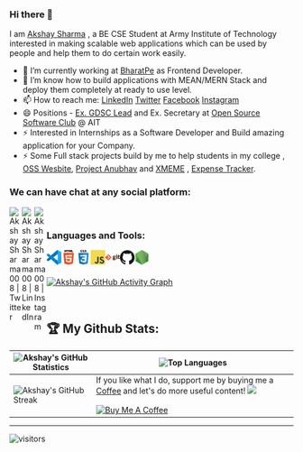 ### Hi there 👋
I am [Akshay Sharma](https://portfolio.akshaysharma.co.in/) , a BE CSE Student at Army Institute of Technology interested in making scalable web applications which can be used by people and help them to do certain work easily.

- 🔭 I’m currently working at [BharatPe](https://github.com/bharatpe) as Frontend Developer.
- 🌱 I’m know how to build applications with MEAN/MERN Stack and deploy them completely at ready to use level.
- 📫 How to reach me: 
    [LinkedIn](https://www.linkedin.com/in/akshaysharma008/)
    [Twitter](https://twitter.com/akshay8844) 
    [Facebook](https://www.facebook.com/sharma.akshay.me)
    [Instagram](https://www.instagram.com/me.akshay.sharma/)
- 😄 Positions - [Ex. GDSC Lead](https://dsc.community.dev/army-institute-of-technology/) and Ex. Secretary at [Open Source Software Club](https://github.com/orgs/aitoss/dashboard) @ AIT
- ⚡ Interested in Internships as a Software Developer and Build amazing application for your Company.
- ⚡ Some Full stack projects build by me to help students in my college , [OSS Wesbite](https://aitoss.club),  [Project Anubhav](https://anubhav.aitoss.club) and [XMEME](https://stupefied-hypatia-a8fb74.netlify.app/) , [Expense Tracker](https://bright-xpensr.netlify.app/). 


### We can have chat at any social platform:


[<img align="left" alt="AkshaySharma008 | Twitter" width="22px" src="https://cdn.jsdelivr.net/npm/simple-icons@v3/icons/twitter.svg" />][twitter]
[<img align="left" alt="AkshaySharma008 | LinkedIn" width="22px" src="https://cdn.jsdelivr.net/npm/simple-icons@v3/icons/linkedin.svg" />][linkedin]
[<img align="left" alt="AkshaySharma008 | Instagram" width="22px" src="https://cdn.jsdelivr.net/npm/simple-icons@v3/icons/instagram.svg" />][instagram]

<br />


### Languages and Tools:

<img align="left" alt="Visual Studio Code" width="26px" src="https://raw.githubusercontent.com/github/explore/80688e429a7d4ef2fca1e82350fe8e3517d3494d/topics/visual-studio-code/visual-studio-code.png" />
<img align="left" alt="HTML5" width="26px" src="https://raw.githubusercontent.com/github/explore/80688e429a7d4ef2fca1e82350fe8e3517d3494d/topics/html/html.png" />
<img align="left" alt="CSS3" width="26px" src="https://raw.githubusercontent.com/github/explore/80688e429a7d4ef2fca1e82350fe8e3517d3494d/topics/css/css.png" />
<img align="left" alt="JavaScript" width="26px" src="https://raw.githubusercontent.com/github/explore/80688e429a7d4ef2fca1e82350fe8e3517d3494d/topics/javascript/javascript.png" />
<img align="left" alt="Git" width="26px" src="https://raw.githubusercontent.com/github/explore/80688e429a7d4ef2fca1e82350fe8e3517d3494d/topics/git/git.png" />
<img align="left" alt="GitHub" width="26px" src="https://raw.githubusercontent.com/github/explore/78df643247d429f6cc873026c0622819ad797942/topics/github/github.png" />
<img align="left" alt="Node.js" width="26px" src="https://raw.githubusercontent.com/github/explore/80688e429a7d4ef2fca1e82350fe8e3517d3494d/topics/nodejs/nodejs.png" />

<br />
<br />

[![Akshay's GitHub Activity Graph](https://activity-graph.herokuapp.com/graph?username=AkshaySharma008&theme=xcode)](https://git.io/AkshaySharma008)

<br />

## :trophy: My Github Stats:

<!-- <div>
<a href="https://readme-stats-cfgj2cxdy.vercel.app/api?username=AkshaySharma008&count_private=true&show_icons=true&theme=tokyonight">
  <img  align="left" src="https://readme-stats-cfgj2cxdy.vercel.app/api?username=AkshaySharma008&count_private=true&show_icons=true&theme=tokyonight" />
</a>
<a href="https://readme-stats-cfgj2cxdy.vercel.app/api/top-langs/?username=AkshaySharma008&hide=php&theme=tokyonight">
  <img align="left" src="https://readme-stats-cfgj2cxdy.vercel.app/api/top-langs/?username=AkshaySharma008&hide=php&theme=tokyonight" />
</a>
</div> -->

| ![Akshay's GitHub Statistics](https://github-readme-stats.vercel.app/api?username=AkshaySharma008&show_icons=true) | ![Top Languages](https://github-readme-stats.vercel.app/api/top-langs/?username=AkshaySharma008) |
| --- | --- |
| ![Akshay's GitHub Streak](https://github-readme-streak-stats.herokuapp.com/?user=AkshaySharma008) | If you like what I do, support me by buying me a [Coffee](https://www.buymeacoffee.com/AkshaySharma008) and let's do more useful content! <img src="https://i.imgur.com/T31KN5a.png" height="24" /><br /><br /> <a href="https://www.buymeacoffee.com/AkshaySharma008" target="_blank"><img src="https://cdn.buymeacoffee.com/buttons/v2/default-white.png" alt="Buy Me A Coffee" width="120" /></a> |

---
![visitors](https://visitor-badge.laobi.icu/badge?page_id=AkshaySharma008.AkshaySharma008)



[twitter]: https://twitter.com/akshay8844
[instagram]: https://instagram.com/me.akshay.sharma
[linkedin]: https://www.linkedin.com/in/akshaysharma008/
